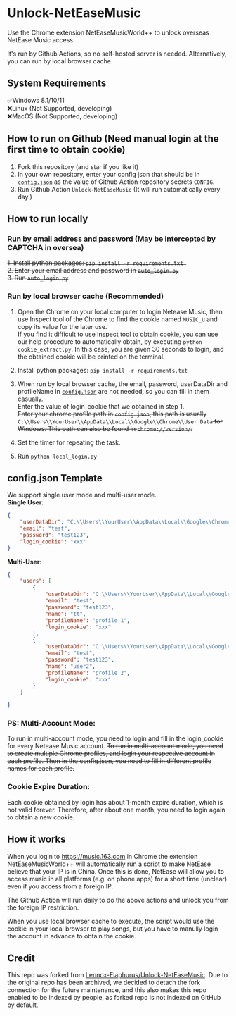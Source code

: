 # Unlock-NetEaseMusic

Use the Chrome extension NetEaseMusicWorld++ to unlock overseas NetEase Music access.

It's run by Github Actions, so no self-hosted server is needed. Alternatively, you can run by local browser cache.  

## System Requirements  
:white_check_mark:Windows 8.1/10/11   
:x:Linux (Not Supported, developing)  
:x:MacOS (Not Supported, developing)  

## How to run on Github (Need manual login at the first time to obtain cookie)

1. Fork this repository (and star if you like it)  
2. In your own repository, enter your config json that should be in [`config.json`](./config.json "`config.json`") as the value of Github Action repository secrets `CONFIG`.  
3. Run Github Action `Unlock-NetEaseMusic` (It will run automatically every day.)

## How to run locally

### Run by email address and password  (May be intercepted by CAPTCHA in oversea)
~~1. Install python packages: `pip install -r requirements.txt `~~  
~~2. Enter your email address and password in `auto_login.py`~~  
~~3. Run `auto_login.py`~~   

### Run by local browser cache (Recommended)
1. Open the Chrome on your local computer to login Netease Music, then use Inspect tool of the Chrome to find the cookie named `MUSIC_U` and copy its value for the later use.  
If you find it difficult to use Inspect tool to obtain cookie, you can use our help procedure to automatically obtain, by executing `python cookie_extract.py`. In this case, you are given 30 seconds to login, and the obtained cookie will be printed on the terminal. 
2. Install python packages: `pip install -r requirements.txt `   
3. When run by local browser cache, the email, password, userDataDir and profileName in [`config.json`](./config.json "`config.json`") are not needed, so you can fill in them casually.  
Enter the value of login_cookie that we obtained in step 1.  
~~Enter your chrome profile path in `config.json`, this path is usually `C:\\Users\\YourUser\\AppData\\Local\\Google\\Chrome\\User Data` for Windows. This path can also be found in `chrome://version/`.~~     

4. Set the timer for repeating the task.  
5. Run `python local_login.py`  
## config.json Template
We support single user mode and multi-user mode.  
**Single User**:  
```json
{
    "userDataDir": "C:\\Users\\YourUser\\AppData\\Local\\Google\\Chrome\\User Data",
    "email": "test",
    "password": "test123",
    "login_cookie": "xxx"
}
```
**Multi-User**:  
```json
{
    "users": [
        {
            "userDataDir": "C:\\Users\\YourUser\\AppData\\Local\\Google\\Chrome\\User Data",
            "email": "test",
            "password": "test123",
            "name": "tt",
            "profileName": "profile 1",
            "login_cookie": "xxx"
        },
        {
            "userDataDir": "C:\\Users\\YourUser\\AppData\\Local\\Google\\Chrome\\User Data",
            "email": "test",
            "password": "test123",
            "name": "user2",
            "profileName": "profile 2",
            "login_cookie": "xxx"
        }
    ]

}
```
### PS: Multi-Account Mode:   
To run in multi-account mode, you need to login and fill in the login_cookie for every Netease Music account.
~~To run in multi-account mode, you need to create multiple Chrome profiles, and login your respective account in each profile. Then in the config.json, you need to fill in different profile names for each profile.~~

### Cookie Expire Duration:
Each cookie obtained by login has about 1-month expire duration, which is not valid forever. Therefore, after about one month, you need to login again to obtain a new cookie.

## How it works

When you login to https://music.163.com in Chrome the extension NetEaseMusicWorld++ will automatically run a script to make NetEase believe that your IP is in China. Once this is done, NetEase will allow you to access music in all platforms (e.g. on phone apps) for a short time (unclear) even if you access from a foreign IP.

The Github Action will run daily to do the above actions and unlock you from the foreign IP restriction.  

When you use local browser cache to execute, the script would use the cookie in your local browser to play songs, but you have to manully login the account in advance to obtain the cookie.  

## Credit
This repo was forked from [Lennox-Elaphurus/Unlock-NetEaseMusic](https://github.com/Lennox-Elaphurus/Unlock-NetEaseMusic "Lennox-Elaphurus/Unlock-NetEaseMusic"). Due to the original repo has been archived, we decided to detach the fork connection for the future maintenance, and this also makes this repo enabled to be indexed by people, as forked repo is not indexed on GitHub by default. 
